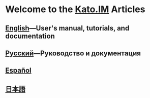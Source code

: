 # Welcome to the <a href="http://kato.im" target="_blank">Kato.IM</a> Articles

## [English](/articles/en)&#8212;User's manual, tutorials, and documentation
## [Русский](/articles/ru)&#8212;Руководство и документация
## [Español](/articles/es)
## [日本語](/articles/ja)

